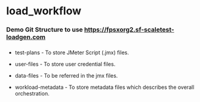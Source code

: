 # load_workflow
### Demo Git Structure to use https://fpsxorg2.sf-scaletest-loadgen.com

#####
- test-plans - To store JMeter Script (.jmx) files.

- user-files - To store user credential files.

- data-files - To be referred in the jmx files.

- workload-metadata - To store metadata files which describes the overall orchestration.
